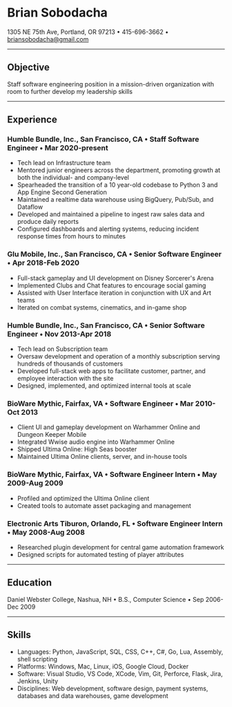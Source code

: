 # Brian Sobodacha
1305 NE 75th Ave, Portland, OR 97213 • 415-696-3662 • briansobodacha@gmail.com

---

## Objective
Staff software engineering position in a mission-driven organization with room to further develop my leadership skills

---

## Experience
### Humble Bundle, Inc., San Francisco, CA • Staff Software Engineer • Mar 2020-present
* Tech lead on Infrastructure team
* Mentored junior engineers across the department, promoting growth at both the individual- and company-level
* Spearheaded the transition of a 10 year-old codebase to Python 3 and App Engine Second Generation
* Maintained a realtime data warehouse using BigQuery, Pub/Sub, and Dataflow
* Developed and maintained a pipeline to ingest raw sales data and produce daily reports
* Configured dashboards and alerting systems, reducing incident response times from hours to minutes

### Glu Mobile, Inc., San Francisco, CA • Senior Software Engineer • Apr 2018-Feb 2020
* Full-stack gameplay and UI development on Disney Sorcerer's Arena
* Implemented Clubs and Chat features to encourage social gaming
* Assisted with User Interface iteration in conjunction with UX and Art teams
* Iterated on combat systems, cinematics, and in-game shop

### Humble Bundle, Inc., San Francisco, CA • Senior Software Engineer • Nov 2013-Apr 2018
* Tech lead on Subscription team
* Oversaw development and operation of a monthly subscription serving hundreds of thousands of customers
* Developed full-stack web apps to facilitate customer, partner, and employee interaction with the site
* Designed, implemented, and optimized internal tools at scale

### BioWare Mythic, Fairfax, VA • Software Engineer • Mar 2010-Oct 2013
* Client UI and gameplay development on Warhammer Online and Dungeon Keeper Mobile
* Integrated Wwise audio engine into Warhammer Online
* Shipped Ultima Online: High Seas booster
* Maintained Ultima Online clients, server, and in-house tools

### BioWare Mythic, Fairfax, VA • Software Engineer Intern • May 2009-Aug 2009
* Profiled and optimized the Ultima Online client
* Created tools to automate asset packaging and management

### Electronic Arts Tiburon, Orlando, FL • Software Engineer Intern • May 2008-Aug 2008
* Researched plugin development for central game automation framework
* Designed scripts for automated testing of player attributes

---

## Education
Daniel Webster College, Nashua, NH • B.S., Computer Science • Sep 2006-Dec 2009

---

## Skills
* Languages: Python, JavaScript, SQL, CSS, C++, C#, Go, Lua, Assembly, shell scripting
* Platforms: Windows, Mac, Linux, iOS, Google Cloud, Docker
* Software: Visual Studio, VS Code, XCode, Vim, Git, Perforce, Flask, Jira, Jenkins, Unity
* Disciplines: Web development, software design, payment systems, databases and data warehouses, game development
